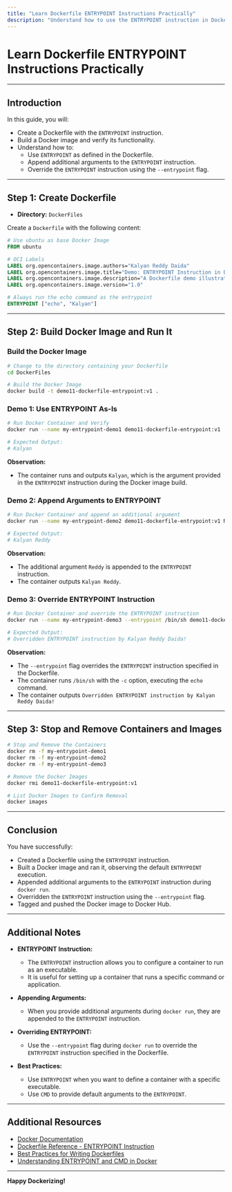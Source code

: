 ```yaml
---
title: "Learn Dockerfile ENTRYPOINT Instructions Practically"
description: "Understand how to use the ENTRYPOINT instruction in Dockerfiles, and how to override or append arguments during the 'docker run' command."
---
```


# Learn Dockerfile ENTRYPOINT Instructions Practically

---

## Introduction

In this guide, you will:

- Create a Dockerfile with the `ENTRYPOINT` instruction.
- Build a Docker image and verify its functionality.
- Understand how to:
  - Use `ENTRYPOINT` as defined in the Dockerfile.
  - Append additional arguments to the `ENTRYPOINT` instruction.
  - Override the `ENTRYPOINT` instruction using the `--entrypoint` flag.

---

## Step 1: Create Dockerfile

- **Directory:** `DockerFiles`

Create a `Dockerfile` with the following content:

```dockerfile
# Use ubuntu as base Docker Image
FROM ubuntu

# OCI Labels
LABEL org.opencontainers.image.authors="Kalyan Reddy Daida"
LABEL org.opencontainers.image.title="Demo: ENTRYPOINT Instruction in Docker"
LABEL org.opencontainers.image.description="A Dockerfile demo illustrating the use of the ENTRYPOINT instruction"
LABEL org.opencontainers.image.version="1.0"

# Always run the echo command as the entrypoint
ENTRYPOINT ["echo", "Kalyan"]
```

---

## Step 2: Build Docker Image and Run It

### Build the Docker Image

```bash
# Change to the directory containing your Dockerfile
cd DockerFiles

# Build the Docker Image
docker build -t demo11-dockerfile-entrypoint:v1 .
```

### Demo 1: Use ENTRYPOINT As-Is

```bash
# Run Docker Container and Verify
docker run --name my-entrypoint-demo1 demo11-dockerfile-entrypoint:v1

# Expected Output:
# Kalyan
```

**Observation:**

- The container runs and outputs `Kalyan`, which is the argument provided in the `ENTRYPOINT` instruction during the Docker image build.

### Demo 2: Append Arguments to ENTRYPOINT

```bash
# Run Docker Container and append an additional argument
docker run --name my-entrypoint-demo2 demo11-dockerfile-entrypoint:v1 Reddy

# Expected Output:
# Kalyan Reddy
```

**Observation:**

- The additional argument `Reddy` is appended to the `ENTRYPOINT` instruction.
- The container outputs `Kalyan Reddy`.

### Demo 3: Override ENTRYPOINT Instruction

```bash
# Run Docker Container and override the ENTRYPOINT instruction
docker run --name my-entrypoint-demo3 --entrypoint /bin/sh demo11-dockerfile-entrypoint:v1 -c 'echo "Overridden ENTRYPOINT instruction by Kalyan Reddy Daida!"'

# Expected Output:
# Overridden ENTRYPOINT instruction by Kalyan Reddy Daida!
```

**Observation:**

- The `--entrypoint` flag overrides the `ENTRYPOINT` instruction specified in the Dockerfile.
- The container runs `/bin/sh` with the `-c` option, executing the `echo` command.
- The container outputs `Overridden ENTRYPOINT instruction by Kalyan Reddy Daida!`

---

## Step 3: Stop and Remove Containers and Images

```bash
# Stop and Remove the Containers
docker rm -f my-entrypoint-demo1
docker rm -f my-entrypoint-demo2
docker rm -f my-entrypoint-demo3

# Remove the Docker Images
docker rmi demo11-dockerfile-entrypoint:v1

# List Docker Images to Confirm Removal
docker images
```

---

## Conclusion

You have successfully:

- Created a Dockerfile using the `ENTRYPOINT` instruction.
- Built a Docker image and ran it, observing the default `ENTRYPOINT` execution.
- Appended additional arguments to the `ENTRYPOINT` instruction during `docker run`.
- Overridden the `ENTRYPOINT` instruction using the `--entrypoint` flag.
- Tagged and pushed the Docker image to Docker Hub.

---

## Additional Notes

- **ENTRYPOINT Instruction:**

  - The `ENTRYPOINT` instruction allows you to configure a container to run as an executable.
  - It is useful for setting up a container that runs a specific command or application.

- **Appending Arguments:**

  - When you provide additional arguments during `docker run`, they are appended to the `ENTRYPOINT` instruction.

- **Overriding ENTRYPOINT:**

  - Use the `--entrypoint` flag during `docker run` to override the `ENTRYPOINT` instruction specified in the Dockerfile.

- **Best Practices:**

  - Use `ENTRYPOINT` when you want to define a container with a specific executable.
  - Use `CMD` to provide default arguments to the `ENTRYPOINT`.

---

## Additional Resources

- [Docker Documentation](https://docs.docker.com/)
- [Dockerfile Reference - ENTRYPOINT Instruction](https://docs.docker.com/engine/reference/builder/#entrypoint)
- [Best Practices for Writing Dockerfiles](https://docs.docker.com/develop/develop-images/dockerfile_best-practices/)
- [Understanding ENTRYPOINT and CMD in Docker](https://docs.docker.com/engine/reference/builder/#understand-how-cmd-and-entrypoint-interact)

---

**Happy Dockerizing!**
